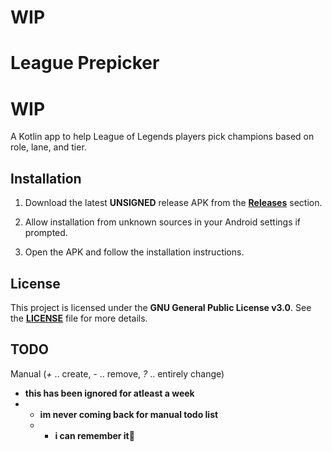 # WIP
# League Prepicker
# WIP

A Kotlin app to help League of Legends players pick champions based on role, lane, and tier.

## Installation

1. Download the latest **UNSIGNED** release APK from the [**Releases**](https://github.com/hugo3125soko312/Leauge-Prepicker/releases) section.

2. Allow installation from unknown sources in your Android settings if prompted.

3. Open the APK and follow the installation instructions.

## License

This project is licensed under the **GNU General Public License v3.0**. See the [**LICENSE**](https://github.com/hugo3125soko312/Leauge-Prepicker/blob/main/LICENSE) file for more details.

## TODO
Manual (*+* .. create, *-* .. remove, *?* .. entirely change)
- __this has been ignored for atleast a week__
- - __im never coming back for manual todo list__
  - - __i can remember it💯__
